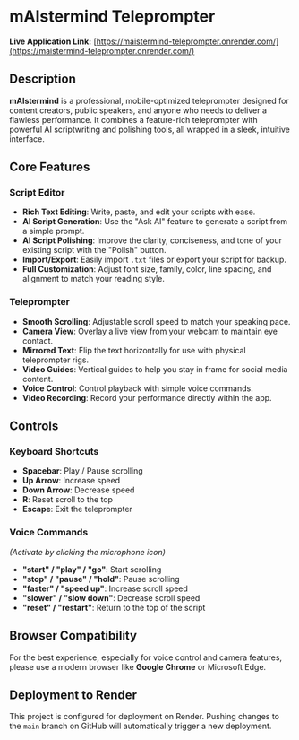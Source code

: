 # mAIstermind Teleprompter

**Live Application Link:** [https://maistermind-teleprompter.onrender.com/](https://maistermind-teleprompter.onrender.com/)

## Description

**mAIstermind** is a professional, mobile-optimized teleprompter designed for content creators, public speakers, and anyone who needs to deliver a flawless performance. It combines a feature-rich teleprompter with powerful AI scriptwriting and polishing tools, all wrapped in a sleek, intuitive interface.

## Core Features

### Script Editor
- **Rich Text Editing**: Write, paste, and edit your scripts with ease.
- **AI Script Generation**: Use the "Ask AI" feature to generate a script from a simple prompt.
- **AI Script Polishing**: Improve the clarity, conciseness, and tone of your existing script with the "Polish" button.
- **Import/Export**: Easily import `.txt` files or export your script for backup.
- **Full Customization**: Adjust font size, family, color, line spacing, and alignment to match your reading style.

### Teleprompter
- **Smooth Scrolling**: Adjustable scroll speed to match your speaking pace.
- **Camera View**: Overlay a live view from your webcam to maintain eye contact.
- **Mirrored Text**: Flip the text horizontally for use with physical teleprompter rigs.
- **Video Guides**: Vertical guides to help you stay in frame for social media content.
- **Voice Control**: Control playback with simple voice commands.
- **Video Recording**: Record your performance directly within the app.

## Controls

### Keyboard Shortcuts
- **Spacebar**: Play / Pause scrolling
- **Up Arrow**: Increase speed
- **Down Arrow**: Decrease speed
- **R**: Reset scroll to the top
- **Escape**: Exit the teleprompter

### Voice Commands
*(Activate by clicking the microphone icon)*
- **"start" / "play" / "go"**: Start scrolling
- **"stop" / "pause" / "hold"**: Pause scrolling
- **"faster" / "speed up"**: Increase scroll speed
- **"slower" / "slow down"**: Decrease scroll speed
- **"reset" / "restart"**: Return to the top of the script

## Browser Compatibility
For the best experience, especially for voice control and camera features, please use a modern browser like **Google Chrome** or Microsoft Edge.

## Deployment to Render

This project is configured for deployment on Render. Pushing changes to the `main` branch on GitHub will automatically trigger a new deployment.